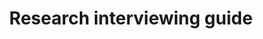 ---
title: 'Research interviewing guide'
description: >-
    Steps for conducting research interviews to gather feedback to help improve your service.
buttonText: 'Learn More'
buttonAria: 'Learn more about the research interviewing guide.'
url: ''
weight: 5  
---